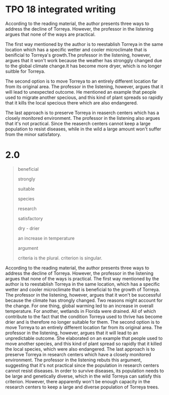 # TPO 18 integrated writing

According to the reading material, the author presents three ways to address the decline of Torreya. However, the professor in the listening argues that none of the ways are practical.

The first way mentioned by the author is to reestablish Torreya in the same location which has a specific wetter and cooler microclimate that is benificial to Torreya's growth.The professor in the listening, however, argues that it won't work because the weather has stronggly changed due to the global climate change.It has become more dryer, which is no longer suitble for Torreya.

The second option is to move Torreya to an entirely different location far from its original area. The professor in the listening, however, argues that it will lead to unexpected outcome. He mentioned an example that people used to migrate another specious, and this kind of plant spreads so rapidly that it kills the local specious there which are also endangered.

The last approach is to preserve Torreya in reaserch centers which has a closely monitored environment. The professor in the listening also argues that it's not practical. Since the reaserch centers cannot keep a large population to resist diseases, while in the wild a large amount won't suffer from the minor satisfatory.

# 2.0

> beneficial
>
> strongly
>
> suitable
>
> species
>
> research
>
> satisfactory
>
> dry - drier
>
> an increase in temperature
>
> argument
>
> criteria is the plural. criterion is singular.

According to the reading material, the author presents three ways to address the decline of Torreya. However, the professor in the listening argues that none of the ways is practical.
The first way mentioned by the author is to reestablish Torreya in the same location, which has a specific wetter and cooler microclimate that is beneficial to the growth of Torreya. The professor in the listening, however, argues that it won't be successful because the climate has strongly changed. Two reasons might account for the change. For one thing, global warming led to an increase in overall temperature. For another, wetlands in Florida were drained. All of which contribute to the fact that the condition Torreya used to thrive has become drier and is therefore no longer suitable for them.
The second option is to move Torreya to an entirely different location far from its original area. The professor in the listening, however, argues that it will lead to an unpredictable outcome. She elaborated on an example that people used to move another species, and this kind of plant spread so rapidly that it killed the local species, which were also endangered.
The last approach is to preserve Torreya in research centers which have a closely monitored environment. The professor in the listening rebuts this argument, suggesting that it's not practical since the population in research centers cannot resist diseases. In order to survive diseases, its population needs to be large and genetically diverse, which in the wild Torreya can satisfy this criterion. However, there apparently won't be enough capacity in the research centers to keep a large and diverse population of Torreya trees.

